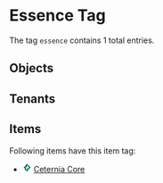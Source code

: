 # Essence Tag

The tag `essence` contains 1 total entries.

## Objects

## Tenants

## Items

Following items have this item tag:

- <img src="https://raw.githubusercontent.com/Ceterai/Enternia/main/items/generic/crafting/ct_ceternia_core.png" alt="Ceternia Core icon" loading="lazy" height=16px width="auto" /> [Ceternia Core](https://ceterai.github.io/MyEnternia/Wiki/CeterniaCore)
